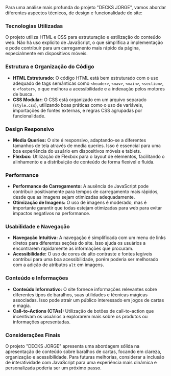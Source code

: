 Para uma análise mais profunda do projeto "DECKS JORGE", vamos abordar diferentes aspectos técnicos, de design e funcionalidade do site:

### Tecnologias Utilizadas
O projeto utiliza HTML e CSS para estruturação e estilização do conteúdo web. Não há uso explícito de JavaScript, o que simplifica a implementação e pode contribuir para um carregamento mais rápido da página, especialmente em dispositivos móveis.

### Estrutura e Organização do Código
- **HTML Estruturado:** O código HTML está bem estruturado com o uso adequado de tags semânticas como `<header>`, `<nav>`, `<main>`, `<section>`, e `<footer>`, o que melhora a acessibilidade e a indexação pelos motores de busca.
- **CSS Modular:** O CSS está organizado em um arquivo separado (`style.css`), utilizando boas práticas como o uso de variáveis, importações de fontes externas, e regras CSS agrupadas por funcionalidade.

### Design Responsivo
- **Media Queries:** O site é responsivo, adaptando-se a diferentes tamanhos de tela através de media queries. Isso é essencial para uma boa experiência do usuário em dispositivos móveis e tablets.
- **Flexbox:** Utilização de Flexbox para o layout de elementos, facilitando o alinhamento e a distribuição de conteúdo de forma flexível e fluida.

### Performance
- **Performance de Carregamento:** A ausência de JavaScript pode contribuir positivamente para tempos de carregamento mais rápidos, desde que as imagens sejam otimizadas adequadamente.
- **Otimização de Imagens:** O uso de imagens é moderado, mas é importante garantir que todas estejam otimizadas para web para evitar impactos negativos na performance.

### Usabilidade e Navegação
- **Navegação Intuitiva:** A navegação é simplificada com um menu de links diretos para diferentes seções do site. Isso ajuda os usuários a encontrarem rapidamente as informações que procuram.
- **Acessibilidade:** O uso de cores de alto contraste e fontes legíveis contribui para uma boa acessibilidade, porém poderia ser melhorado com a adição de atributos `alt` em imagens.

### Conteúdo e Informações
- **Conteúdo Informativo:** O site fornece informações relevantes sobre diferentes tipos de baralhos, suas utilidades e técnicas mágicas associadas. Isso pode atrair um público interessado em jogos de cartas e magia.
- **Call-to-Actions (CTAs):** Utilização de botões de call-to-action que incentivam os usuários a explorarem mais sobre os produtos ou informações apresentadas.

### Considerações Finais
O projeto "DECKS JORGE" apresenta uma abordagem sólida na apresentação de conteúdo sobre baralhos de cartas, focando em clareza, organização e acessibilidade. Para futuras melhorias, considerar a inclusão de interatividade com JavaScript para uma experiência mais dinâmica e personalizada poderia ser um próximo passo.

